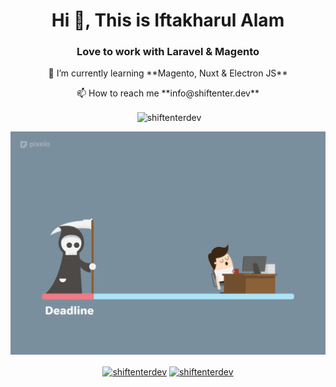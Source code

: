 <h1 align="center">Hi 👋, This is Iftakharul Alam</h1>
<h3 align="center">Love to work with Laravel & Magento</h3>

 <p align="center">🌱 I’m currently learning **Magento, Nuxt & Electron JS**</p>

 <p align="center">📫 How to reach me **info@shiftenter.dev**</p>

<p align="center">&nbsp;<img align="center" src="https://github-readme-stats.vercel.app/api?username=shiftenterdev&show_icons=true" alt="shiftenterdev" /></p>

![alt text](https://github.com/bappa2du/bappa2du/blob/master/74d00626189f90860a679783b369d294.gif)

<p align="center">
<a href="https://dev.to/shiftenterdev" target="blank"><img align="center" src="https://cdn.jsdelivr.net/npm/simple-icons@3.0.1/icons/dev-dot-to.svg" alt="shiftenterdev" height="30" width="30" /></a>
<a href="https://twitter.com/shiftenterdev" target="blank"><img align="center" src="https://cdn.jsdelivr.net/npm/simple-icons@3.0.1/icons/twitter.svg" alt="shiftenterdev" height="30" width="30" /></a>
</p>
